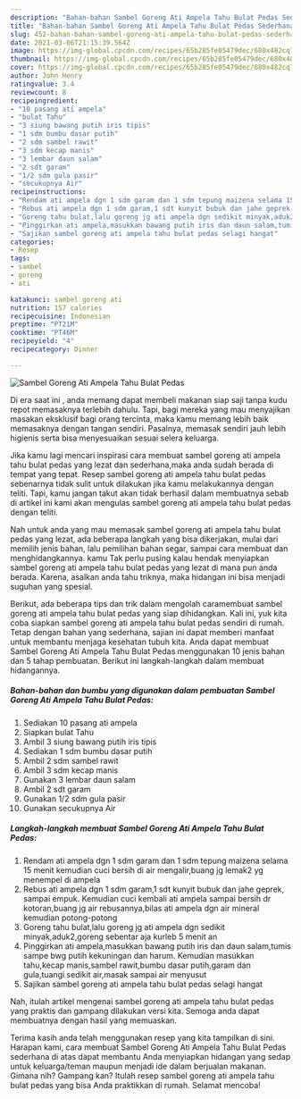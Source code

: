 ```yaml
---
description: "Bahan-bahan Sambel Goreng Ati Ampela Tahu Bulat Pedas Sederhana dan Mudah Dibuat"
title: "Bahan-bahan Sambel Goreng Ati Ampela Tahu Bulat Pedas Sederhana dan Mudah Dibuat"
slug: 452-bahan-bahan-sambel-goreng-ati-ampela-tahu-bulat-pedas-sederhana-dan-mudah-dibuat
date: 2021-03-06T21:15:39.564Z
image: https://img-global.cpcdn.com/recipes/65b285fe05479dec/680x482cq70/sambel-goreng-ati-ampela-tahu-bulat-pedas-foto-resep-utama.jpg
thumbnail: https://img-global.cpcdn.com/recipes/65b285fe05479dec/680x482cq70/sambel-goreng-ati-ampela-tahu-bulat-pedas-foto-resep-utama.jpg
cover: https://img-global.cpcdn.com/recipes/65b285fe05479dec/680x482cq70/sambel-goreng-ati-ampela-tahu-bulat-pedas-foto-resep-utama.jpg
author: John Henry
ratingvalue: 3.4
reviewcount: 8
recipeingredient:
- "10 pasang ati ampela"
- "bulat Tahu"
- "3 siung bawang putih iris tipis"
- "1 sdm bumbu dasar putih"
- "2 sdm sambel rawit"
- "3 sdm kecap manis"
- "3 lembar daun salam"
- "2 sdt garam"
- "1/2 sdm gula pasir"
- "secukupnya Air"
recipeinstructions:
- "Rendam ati ampela dgn 1 sdm garam dan 1 sdm tepung maizena selama 15 menit kemudian cuci bersih di air mengalir,buang jg lemak2 yg menempel di ampela"
- "Rebus ati ampela dgn 1 sdm garam,1 sdt kunyit bubuk dan jahe geprek, sampai empuk. Kemudian cuci kembali ati ampela sampai bersih dr kotoran,buang jg air rebusannya,bilas ati ampela dgn air mineral kemudian potong-potong"
- "Goreng tahu bulat,lalu goreng jg ati ampela dgn sedikit minyak,aduk2,goreng sebentar aja kurleb 5 menit an"
- "Pinggirkan ati ampela,masukkan bawang putih iris dan daun salam,tumis sampe bwg putih kekuningan dan harum. Kemudian masukkan tahu,kecap manis,sambel rawit,bumbu dasar putih,garam dan gula,tuangi sedikit air,masak sampai air menyusut"
- "Sajikan sambel goreng ati ampela tahu bulat pedas selagi hangat"
categories:
- Resep
tags:
- sambel
- goreng
- ati

katakunci: sambel goreng ati 
nutrition: 157 calories
recipecuisine: Indonesian
preptime: "PT21M"
cooktime: "PT46M"
recipeyield: "4"
recipecategory: Dinner

---
```



![Sambel Goreng Ati Ampela Tahu Bulat Pedas](https://img-global.cpcdn.com/recipes/65b285fe05479dec/680x482cq70/sambel-goreng-ati-ampela-tahu-bulat-pedas-foto-resep-utama.jpg)

Di era  saat ini , anda memang dapat membeli makanan siap saji tanpa kudu repot memasaknya terlebih dahulu. Tapi, bagi mereka yang mau menyajikan masakan eksklusif bagi orang tercinta, maka kamu memang lebih baik memasaknya dengan tangan sendiri. Pasalnya, memasak sendiri jauh lebih higienis serta bisa menyesuaikan sesuai selera keluarga.

Jika kamu lagi mencari inspirasi cara membuat sambel goreng ati ampela tahu bulat pedas yang lezat dan sederhana,maka anda sudah berada di tempat yang tepat. Resep sambel goreng ati ampela tahu bulat pedas  sebenarnya tidak sulit untuk dilakukan jika kamu melakukannya dengan teliti. Tapi, kamu jangan takut akan tidak berhasil dalam membuatnya 
sebab di artikel ini kami akan mengulas sambel goreng ati ampela tahu bulat pedas dengan teliti.  



Nah untuk anda yang mau memasak sambel goreng ati ampela tahu bulat pedas yang lezat, ada beberapa langkah yang bisa dikerjakan, mulai dari memilih jenis bahan, lalu pemilihan bahan segar, sampai cara membuat dan menghidangkannya. kamu Tak perlu pusing kalau hendak menyiapkan sambel goreng ati ampela tahu bulat pedas yang lezat di mana pun anda berada. Karena, asalkan anda  tahu triknya, maka hidangan ini bisa menjadi suguhan yang spesial.

Berikut, ada beberapa tips dan trik dalam mengolah caramembuat sambel goreng ati ampela tahu bulat pedas yang siap dihidangkan. Kali ini, yuk kita coba siapkan sambel goreng ati ampela tahu bulat pedas sendiri di rumah. Tetap dengan bahan yang sederhana, sajian ini dapat memberi manfaat untuk membantu menjaga kesehatan tubuh kita. Anda dapat membuat Sambel Goreng Ati Ampela Tahu Bulat Pedas menggunakan 10 jenis bahan dan 5 tahap pembuatan. Berikut ini langkah-langkah dalam membuat hidangannya.

<!--inarticleads1-->

##### Bahan-bahan dan bumbu yang digunakan dalam pembuatan Sambel Goreng Ati Ampela Tahu Bulat Pedas:

1. Sediakan 10 pasang ati ampela
1. Siapkan bulat Tahu
1. Ambil 3 siung bawang putih iris tipis
1. Sediakan 1 sdm bumbu dasar putih
1. Ambil 2 sdm sambel rawit
1. Ambil 3 sdm kecap manis
1. Gunakan 3 lembar daun salam
1. Ambil 2 sdt garam
1. Gunakan 1/2 sdm gula pasir
1. Gunakan secukupnya Air




<!--inarticleads2-->

##### Langkah-langkah membuat Sambel Goreng Ati Ampela Tahu Bulat Pedas:

1. Rendam ati ampela dgn 1 sdm garam dan 1 sdm tepung maizena selama 15 menit kemudian cuci bersih di air mengalir,buang jg lemak2 yg menempel di ampela
1. Rebus ati ampela dgn 1 sdm garam,1 sdt kunyit bubuk dan jahe geprek, sampai empuk. Kemudian cuci kembali ati ampela sampai bersih dr kotoran,buang jg air rebusannya,bilas ati ampela dgn air mineral kemudian potong-potong
1. Goreng tahu bulat,lalu goreng jg ati ampela dgn sedikit minyak,aduk2,goreng sebentar aja kurleb 5 menit an
1. Pinggirkan ati ampela,masukkan bawang putih iris dan daun salam,tumis sampe bwg putih kekuningan dan harum. Kemudian masukkan tahu,kecap manis,sambel rawit,bumbu dasar putih,garam dan gula,tuangi sedikit air,masak sampai air menyusut
1. Sajikan sambel goreng ati ampela tahu bulat pedas selagi hangat




Nah, itulah artikel mengenai  sambel goreng ati ampela tahu bulat pedas  yang praktis dan gampang dilakukan versi kita. Semoga anda dapat membuatnya dengan hasil yang memuaskan. 

Terima kasih anda telah menggunakan resep yang kita tampilkan di sini. Harapan kami, cara membuat  Sambel Goreng Ati Ampela Tahu Bulat Pedas sederhana di atas dapat membantu Anda menyiapkan hidangan yang sedap untuk keluarga/teman maupun menjadi ide dalam berjualan makanan. Gimana nih? Gampang kan? Itulah resep sambel goreng ati ampela tahu bulat pedas yang bisa Anda praktikkan di rumah. Selamat mencoba!

